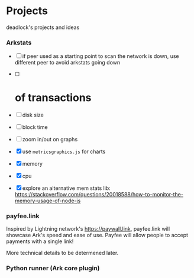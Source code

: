 # Projects
deadlock's projects and ideas


### Arkstats

- [ ] if peer used as a starting point to scan the network is down, use different peer to avoid arkstats going down
- [ ] # of transactions
- [ ] disk size
- [ ] block time
- [ ] zoom in/out on graphs
- [x] use `metricsgraphics.js` for charts
- [x] memory
- [x] cpu
- [x] explore an alternative mem stats lib: https://stackoverflow.com/questions/20018588/how-to-monitor-the-memory-usage-of-node-js


### payfee.link

Inspired by Lightning network's https://paywall.link, payfee.link will showcase Ark's speed and ease of use. Payfee will allow people to accept payments with a single link!

More technical details to be determened later.


### Python runner (Ark core plugin)
